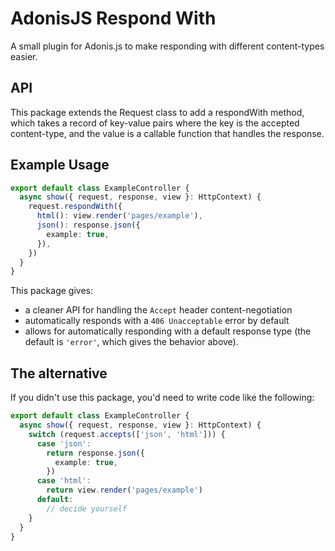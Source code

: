 # AdonisJS Respond With

A small plugin for Adonis.js to make responding with different content-types easier.

## API

This package extends the Request class to add a respondWith method, which takes a record of key-value pairs where the key is the accepted content-type, and the value is a callable function that handles the response.

## Example Usage

```typescript
export default class ExampleController {
  async show({ request, response, view }: HttpContext) {
    request.respondWith({
      html(): view.render('pages/example'),
      json(): response.json({
        example: true,
      }),
    })
  }
}
```

This package gives:

- a cleaner API for handling the `Accept` header content-negotiation
- automatically responds with a `406 Unacceptable` error by default
- allows for automatically responding with a default response type (the default is `'error'`, which gives the behavior above).

## The alternative

If you didn't use this package, you'd need to write code like the following:

```typescript
export default class ExampleController {
  async show({ request, response, view }: HttpContext) {
    switch (request.accepts(['json', 'html'])) {
      case 'json':
        return response.json({
          example: true,
        })
      case 'html':
        return view.render('pages/example')
      default:
        // decide yourself
    }
  }
}
```
